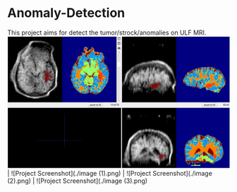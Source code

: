 # Anomaly-Detection

This project aims for detect the tumor/strock/anomalies on ULF MRI.
![Project Screenshot](./image.png) | ![Project Screenshot](./image (1).png) | ![Project Screenshot](./image (2).png) | ![Project Screenshot](./image (3).png)
